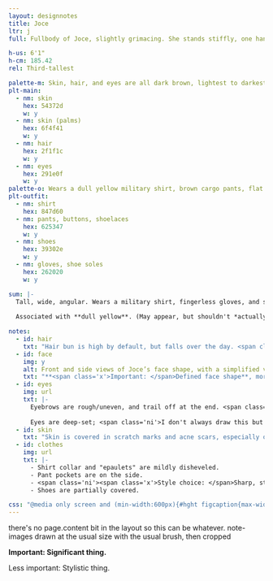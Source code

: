 ```yaml
---
layout: designnotes
title: Joce
ltr: j
full: Fullbody of Joce, slightly grimacing. She stands stiffly, one hand clenched in a fist and the other rapidly tapping at her side.

h-us: 6'1"
h-cm: 185.42
rel: Third-tallest

palette-m: Skin, hair, and eyes are all dark brown, lightest to darkest. Hair is curly and tied in a bun.
plt-main:
  - nm: skin
    hex: 54372d
    w: y
  - nm: skin (palms)
    hex: 6f4f41
    w: y
  - nm: hair
    hex: 2f1f1c
    w: y
  - nm: eyes
    hex: 291e0f
    w: y
palette-o: Wears a dull yellow military shirt, brown cargo pants, flat hiking boots, and dark fingerless gloves.
plt-outfit:
  - nm: shirt
    hex: 847d60
  - nm: pants, buttons, shoelaces
    hex: 625347
    w: y
  - nm: shoes
    hex: 39302e
    w: y
  - nm: gloves, shoe soles
    hex: 262020
    w: y

sum: |-
  Tall, wide, angular. Wears a military shirt, fingerless gloves, and stern expression. Often standoffish; can appear imposing. Easily rattled, however, and noticeably so; prone to stuttering and bouts of agitated, repetitive motions (which often involve the hands).
  
  Associated with **dull yellow**. (May appear, but shouldn't *actually* be, green---a rare instance of precise hex codes being important.)

notes:
  - id: hair
    txt: "Hair bun is high by default, but falls over the day. <span class='ni'><span class='x'>Stylistic choice: </span>I try to keep it visible from any angle, even if it realistically wouldn't be, because it's recognizable.</span>"
  - id: face
    img: y
    alt: Front and side views of Joce’s face shape, with a simplified version noted above.
    txt: "**<span class='x'>Important: </span>Defined face shape**, more squarish than triangular. The nose is just as pronounced, with a noticeable indent at the top and bump at the tip. <span class='ni'><span class='x'>Stylistic decision: </span>At most angles, I push the jaw out for extra distinction.</span>"
  - id: eyes
    img: url
    txt: |-
      Eyebrows are rough/uneven, and trail off at the end. <span class='ni'><span class='x'>Personal technique: </span>I basically just scribble horizontally, erase a bit in the same direction, then vertically erase & redraw a few stray lines at the outer end.</span>
      
      Eyes are deep-set; <span class='ni'>I don't always draw this but think it makes her look more tired.</span>
  - id: skin
    txt: "Skin is covered in scratch marks and acne scars, especially on the arms, hands, and face. **<span class='x'>Important: </span>Hands are *always* a mess**, which the gloves don't fully hide; <span class='ni'>the rest I usually don't draw, for visual clarity.</span> Placement and patterning of all these marks isn't consistent."
  - id: clothes
    img: url
    txt: |-
      - Shirt collar and "epaulets" are mildly disheveled.
      - Pant pockets are on the side.
      - <span class='ni'><span class='x'>Style choice: </span>Sharp, straight folds on the fabrics. Gloves are thicker.</span>
      - Shoes are partially covered.

css: "@media only screen and (min-width:600px){#hght figcaption{max-width:9em;}}"
---
```

there's no page.content bit in the layout so this can be whatever. note-images drawn at the usual size with the usual brush, then cropped

**<span class='x'>Important: </span>Significant thing.**

<span class='ni'><span class='x'>Less important: </span>Stylistic thing.</span>